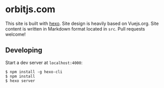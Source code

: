 # orbitjs.com

This site is built with [hexo](http://hexo.io/). Site design is heavily based on Vuejs.org. Site content is written in Markdown format located in `src`. Pull requests welcome!

## Developing

Start a dev server at `localhost:4000`:

```
$ npm install -g hexo-cli
$ npm install
$ hexo server
```
